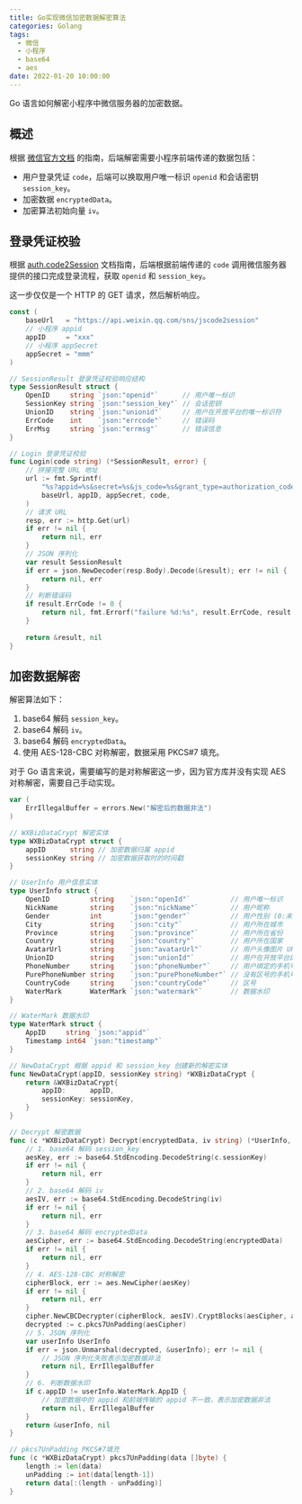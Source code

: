 ```yaml
---
title: Go实现微信加密数据解密算法
categories: Golang
tags:
  - 微信
  - 小程序
  - base64
  - aes
date: 2022-01-20 10:00:00
---
```


Go 语言如何解密小程序中微信服务器的加密数据。

<!-- more -->

## 概述

根据 [微信官方文档](https://developers.weixin.qq.com/miniprogram/dev/framework/open-ability/signature.html#%E5%8A%A0%E5%AF%86%E6%95%B0%E6%8D%AE%E8%A7%A3%E5%AF%86%E7%AE%97%E6%B3%95) 的指南，后端解密需要小程序前端传递的数据包括：

- 用户登录凭证 `code`，后端可以换取用户唯一标识 `openid` 和会话密钥 `session_key`。
- 加密数据 `encryptedData`。
- 加密算法初始向量 `iv`。

## 登录凭证校验

根据 [auth.code2Session](https://developers.weixin.qq.com/miniprogram/dev/api-backend/open-api/login/auth.code2Session.html) 文档指南，后端根据前端传递的 `code` 调用微信服务器提供的接口完成登录流程，获取 `openid` 和 `session_key`。

这一步仅仅是一个 HTTP 的 GET 请求，然后解析响应。

```go
const (
	baseUrl   = "https://api.weixin.qq.com/sns/jscode2session"
    // 小程序 appid
    appID     = "xxx"
    // 小程序 appSecret
    appSecret = "mmm"
)

// SessionResult 登录凭证校验响应结构
type SessionResult struct {
    OpenID     string `json:"openid"`      // 用户唯一标识
	SessionKey string `json:"session_key"` // 会话密钥
	UnionID    string `json:"unionid"`     // 用户在开放平台的唯一标识符
	ErrCode    int    `json:"errcode"`     // 错误码
	ErrMsg     string `json:"errmsg"`      // 错误信息
}

// Login 登录凭证校验
func Login(code string) (*SessionResult, error) {
    // 拼接完整 URL 地址
    url := fmt.Sprintf(
		"%s?appid=%s&secret=%s&js_code=%s&grant_type=authorization_code",
		baseUrl, appID, appSecret, code,
	)
    // 请求 URL
    resp, err := http.Get(url)
    if err != nil {
        return nil, err
    }
    // JSON 序列化
    var result SessionResult
    if err = json.NewDecoder(resp.Body).Decode(&result); err != nil {
        return nil, err
    }
    // 判断错误码
    if result.ErrCode != 0 {
        return nil, fmt.Errorf("failure %d:%s", result.ErrCode, result.ErrMsg)
    }
    
    return &result, nil
}
```

## 加密数据解密

解密算法如下：

1. base64 解码 `session_key`。
2. base64 解码 `iv`。
3. base64 解码 `encryptedData`。
4. 使用 AES-128-CBC 对称解密，数据采用 PKCS#7 填充。

对于 Go 语言来说，需要编写的是对称解密这一步，因为官方库并没有实现 AES 对称解密，需要自己手动实现。

```go
var (
	ErrIllegalBuffer = errors.New("解密后的数据非法")
)

// WXBizDataCrypt 解密实体
type WXBizDataCrypt struct {
	appID      string // 加密数据归属 appid
	sessionKey string // 加密数据获取时的时间戳
}

// UserInfo 用户信息实体
type UserInfo struct {
	OpenID          string    `json:"openId"`          // 用户唯一标识
	NickName        string    `json:"nickName"`        // 用户昵称
    Gender          int       `json:"gender"`          // 用户性别 (0:未知 1:男性 2:女性)
	City            string    `json:"city"`            // 用户所在城市
	Province        string    `json:"province"`        // 用户所在省份
	Country         string    `json:"country"`         // 用户所在国家
	AvatarUrl       string    `json:"avatarUrl"`       // 用户头像图片 URL
	UnionID         string    `json:"unionId"`         // 用户在开放平台的唯一标识符
    PhoneNumber     string    `json:"phoneNumber"`     // 用户绑定的手机号
	PurePhoneNumber string    `json:"purePhoneNumber"` // 没有区号的手机号
	CountryCode     string    `json:"countryCode"`     // 区号
	WaterMark       WaterMark `json:"watermark"`       // 数据水印
}

// WaterMark 数据水印
type WaterMark struct {
	AppID     string `json:"appid"`
	Timestamp int64 `json:"timestamp"`
}

// NewDataCrypt 根据 appid 和 session_key 创建新的解密实体
func NewDataCrypt(appID, sessionKey string) *WXBizDataCrypt {
    return &WXBizDataCrypt{
        appID:      appID,
        sessionKey: sessionKey,
    }
}

// Decrypt 解密数据
func (c *WXBizDataCrypt) Decrypt(encryptedData, iv string) (*UserInfo, error) {
    // 1. base64 解码 session_key
    aesKey, err := base64.StdEncoding.DecodeString(c.sessionKey)
    if err != nil {
        return nil, err
    }
    // 2. base64 解码 iv
    aesIV, err := base64.StdEncoding.DecodeString(iv)
    if err != nil {
        return nil, err
    }
    // 3. base64 解码 encryptedData
    aesCipher, err := base64.StdEncoding.DecodeString(encryptedData)
    if err != nil {
        return nil, err
    }
    // 4. AES-128-CBC 对称解密
    cipherBlock, err := aes.NewCipher(aesKey)
    if err != nil {
        return nil, err
    }
    cipher.NewCBCDecrypter(cipherBlock, aesIV).CryptBlocks(aesCipher, aesCipher)
    decrypted := c.pkcs7UnPadding(aesCipher)
    // 5. JSON 序列化
    var userInfo UserInfo
    if err = json.Unmarshal(decrypted, &userInfo); err != nil {
        // JSON 序列化失败表示加密数据非法
        return nil, ErrIllegalBuffer
    }
    // 6. 判断数据水印
    if c.appID != userInfo.WaterMark.AppID {
        // 加密数据中的 appid 和前端传输的 appid 不一致，表示加密数据非法
        return nil, ErrIllegalBuffer
    }
    return &userInfo, nil
}

// pkcs7UnPadding PKCS#7填充
func (c *WXBizDataCrypt) pkcs7UnPadding(data []byte) {
    length := len(data)
    unPadding := int(data[length-1])
    return data[:(length - unPadding)]
}
```
